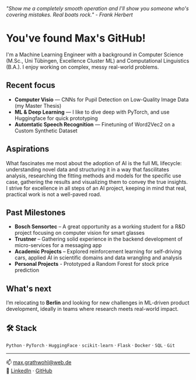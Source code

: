 

<!--
## Hi there 👋
**Mxgra/MxGra** is a ✨ _special_ ✨ repository because its `README.md` (this file) appears on your GitHub profile.

Here are some ideas to get you started:

- 🔭 I’m currently working on ...
- 🌱 I’m currently learning ...
- 👯 I’m looking to collaborate on ...
- 🤔 I’m looking for help with ...
- 💬 Ask me about ...
- 📫 How to reach me: ...
- 😄 Pronouns: ...
- ⚡ Fun fact: ...
-->
*"Show me a completely smooth operation and I'll show you someone who's covering mistakes. Real boats rock." - Frank Herbert*

# You've found Max's GitHub!

I'm a Machine Learning Engineer with a background in Computer Science (M.Sc., Uni Tübingen, Excellence Cluster ML) and Computational Linguistics (B.A.). I enjoy working on complex, messy real-world problems.

## Recent focus
- **Computer Visio** — CNNs for Pupil Detection on Low-Quality Image Data (my Master Thesis)
- **ML & Deep Learning** — I like to dive deep with PyTorch, and use Huggingface for quick prototyping
- **Automtatic Speech Recognition** — Finetuning of Word2Vec2 on a Custom Synthetic Dataset

## Aspirations
What fascinates me most about the adoption of AI is the full ML lifecycle: understanding novel data and structuring it in a way that fascilitates analysis, researching the fitting methods and models for the specific use case, gathering the results and visualizing them to convey the true insights. I strive for excellence in all steps of an AI project, keeping in mind that real, practical work is not a well-paved road. 


## Past Milestones
- **Bosch Sensortec** – A great opportunity as a working student for a R&D project focusing on computer vision for smart glasses
- **Trustner** – Gathering solid experience in the backend development of micro-services for a messaging app
- **Academic Projects** – Explored reinforcement learning for self-driving cars, applied AI in scientific domains and data wrangling and analysis
- **Personal Projects** - Prototyped a Random Forest for stock price prediction

## What's next
I’m relocating to **Berlin** and looking for new challenges in ML-driven product development, ideally in teams where research meets real-world impact.

## 🛠️ Stack
`Python` · `PyTorch` · `HuggingFace` · `scikit-learn` · `Flask` · `Docker` · `SQL` · `Git`

---

📫 [max.grathwohl@web.de](mailto:max.grathwohl@web.de)  
🔗 [LinkedIn](https://www.linkedin.com/in/max-grathwohl) · [GitHub](https://github.com/Mxgra)
